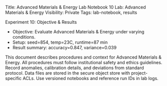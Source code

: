 Title: Advanced Materials & Energy Lab Notebook 10
Lab: Advanced Materials & Energy
Visibility: Private
Tags: lab-notebook, results

Experiment 10: Objective & Results
- Objective: Evaluate Advanced Materials & Energy under varying conditions.
- Setup: seed=854, temp=23C, runtime=87 min
- Result summary: accuracy=0.847, variance=0.039

This document describes procedures and context for Advanced Materials & Energy.
All procedures must follow institutional safety and ethics guidelines.
Record anomalies, calibration details, and deviations from standard protocol.
Data files are stored in the secure object store with project-specific ACLs.
Use versioned notebooks and reference run IDs in lab logs.
